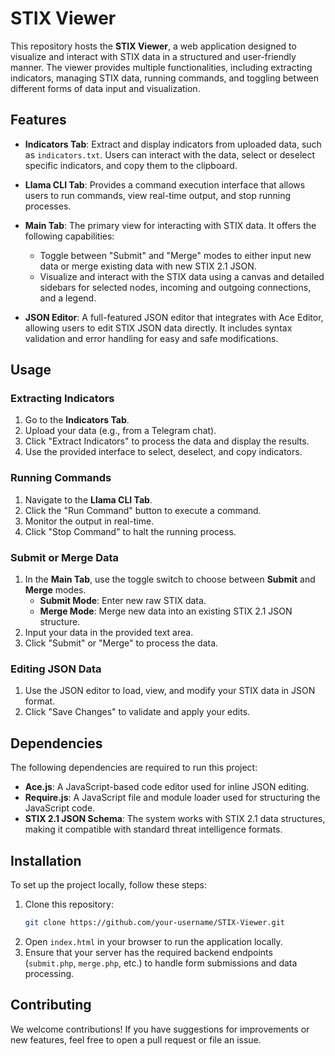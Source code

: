 # STIX Viewer

This repository hosts the **STIX Viewer**, a web application designed to visualize and interact with STIX data in a structured and user-friendly manner. The viewer provides multiple functionalities, including extracting indicators, managing STIX data, running commands, and toggling between different forms of data input and visualization.

## Features

- **Indicators Tab**: Extract and display indicators from uploaded data, such as `indicators.txt`. Users can interact with the data, select or deselect specific indicators, and copy them to the clipboard.
  
- **Llama CLI Tab**: Provides a command execution interface that allows users to run commands, view real-time output, and stop running processes.

- **Main Tab**: The primary view for interacting with STIX data. It offers the following capabilities:
  - Toggle between "Submit" and "Merge" modes to either input new data or merge existing data with new STIX 2.1 JSON.
  - Visualize and interact with the STIX data using a canvas and detailed sidebars for selected nodes, incoming and outgoing connections, and a legend.

- **JSON Editor**: A full-featured JSON editor that integrates with Ace Editor, allowing users to edit STIX JSON data directly. It includes syntax validation and error handling for easy and safe modifications.

## Usage

### Extracting Indicators
1. Go to the **Indicators Tab**.
2. Upload your data (e.g., from a Telegram chat).
3. Click "Extract Indicators" to process the data and display the results.
4. Use the provided interface to select, deselect, and copy indicators.

### Running Commands
1. Navigate to the **Llama CLI Tab**.
2. Click the "Run Command" button to execute a command.
3. Monitor the output in real-time.
4. Click "Stop Command" to halt the running process.

### Submit or Merge Data
1. In the **Main Tab**, use the toggle switch to choose between **Submit** and **Merge** modes.
   - **Submit Mode**: Enter new raw STIX data.
   - **Merge Mode**: Merge new data into an existing STIX 2.1 JSON structure.
2. Input your data in the provided text area.
3. Click "Submit" or "Merge" to process the data.

### Editing JSON Data
1. Use the JSON editor to load, view, and modify your STIX data in JSON format.
2. Click "Save Changes" to validate and apply your edits.

## Dependencies

The following dependencies are required to run this project:
- **Ace.js**: A JavaScript-based code editor used for inline JSON editing.
- **Require.js**: A JavaScript file and module loader used for structuring the JavaScript code.
- **STIX 2.1 JSON Schema**: The system works with STIX 2.1 data structures, making it compatible with standard threat intelligence formats.

## Installation

To set up the project locally, follow these steps:

1. Clone this repository:
   ```bash
   git clone https://github.com/your-username/STIX-Viewer.git
   ```
2. Open `index.html` in your browser to run the application locally.
3. Ensure that your server has the required backend endpoints (`submit.php`, `merge.php`, etc.) to handle form submissions and data processing.


## Contributing

We welcome contributions! If you have suggestions for improvements or new features, feel free to open a pull request or file an issue.
